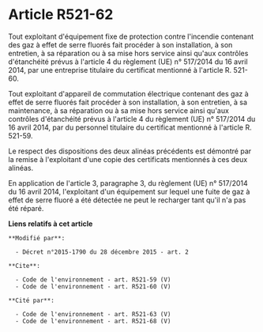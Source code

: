 # Article R521-62

Tout exploitant d'équipement fixe de protection contre l'incendie contenant des gaz à effet de serre fluorés fait procéder à
son installation, à son entretien, à sa réparation ou à sa mise hors service ainsi qu'aux contrôles d'étanchéité prévus à
l'article 4 du règlement (UE) n° 517/2014 du 16 avril 2014, par une entreprise titulaire du certificat mentionné à l'article
R. 521-60.

Tout exploitant d'appareil de commutation électrique contenant des gaz à effet de serre fluorés fait procéder à son
installation, à son entretien, à sa maintenance, à sa réparation ou à sa mise hors service ainsi qu'aux contrôles
d'étanchéité prévus à l'article 4 du règlement (UE) n° 517/2014 du 16 avril 2014, par du personnel titulaire du certificat
mentionné à l'article R. 521-59.

Le respect des dispositions des deux alinéas précédents est démontré par la remise à l'exploitant d'une copie des certificats
mentionnés à ces deux alinéas.

En application de l'article 3, paragraphe 3, du règlement (UE) n° 517/2014 du 16 avril 2014, l'exploitant d'un équipement sur
lequel une fuite de gaz à effet de serre fluoré a été détectée ne peut le recharger tant qu'il n'a pas été réparé.

**Liens relatifs à cet article**

	**Modifié par**:

	  - Décret n°2015-1790 du 28 décembre 2015 - art. 2

	**Cite**:

	  - Code de l'environnement - art. R521-59 (V)
	  - Code de l'environnement - art. R521-60 (V)

	**Cité par**:

	  - Code de l'environnement - art. R521-63 (V)
	  - Code de l'environnement - art. R521-68 (V)
